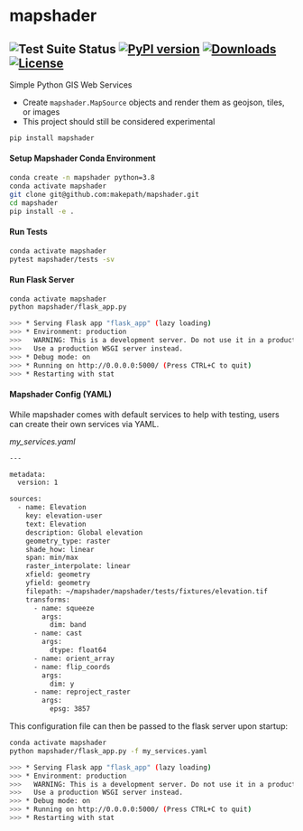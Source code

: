 # mapshader
![Test Suite Status](https://github.com/makepath/mapshader/workflows/Python%20Test%20Suite/badge.svg)
[![PyPI version](https://badge.fury.io/py/mapshader.svg)](https://badge.fury.io/py/mapshader)
[![Downloads](https://img.shields.io/pypi/dm/mapshader.svg)]()
[![License](https://img.shields.io/pypi/l/mapshader.svg)]()
--------

Simple Python GIS Web Services

- Create `mapshader.MapSource` objects and render them as geojson, tiles, or images
- This project should still be considered experimental

```bash
pip install mapshader
```

#### Setup Mapshader Conda Environment
```bash
conda create -n mapshader python=3.8
conda activate mapshader
git clone git@github.com:makepath/mapshader.git
cd mapshader
pip install -e .
```

#### Run Tests
```bash
conda activate mapshader
pytest mapshader/tests -sv
```

#### Run Flask Server
```bash
conda activate mapshader
python mapshader/flask_app.py

>>> * Serving Flask app "flask_app" (lazy loading)
>>> * Environment: production
>>>   WARNING: This is a development server. Do not use it in a production deployment.
>>>   Use a production WSGI server instead.
>>> * Debug mode: on
>>> * Running on http://0.0.0.0:5000/ (Press CTRL+C to quit)
>>> * Restarting with stat
```

#### Mapshader Config (YAML)
While mapshader comes with default services to help with testing, users can create their own services
via YAML.

*my_services.yaml*
```bash
---

metadata:
  version: 1

sources:
  - name: Elevation
    key: elevation-user
    text: Elevation
    description: Global elevation
    geometry_type: raster
    shade_how: linear
    span: min/max
    raster_interpolate: linear
    xfield: geometry
    yfield: geometry
    filepath: ~/mapshader/mapshader/tests/fixtures/elevation.tif
    transforms:
      - name: squeeze
        args:
          dim: band
      - name: cast
        args:
          dtype: float64
      - name: orient_array
      - name: flip_coords
        args:
          dim: y
      - name: reproject_raster
        args:
          epsg: 3857
```

This configuration file can then be passed to the flask server upon startup:

```bash
conda activate mapshader
python mapshader/flask_app.py -f my_services.yaml

>>> * Serving Flask app "flask_app" (lazy loading)
>>> * Environment: production
>>>   WARNING: This is a development server. Do not use it in a production deployment.
>>>   Use a production WSGI server instead.
>>> * Debug mode: on
>>> * Running on http://0.0.0.0:5000/ (Press CTRL+C to quit)
>>> * Restarting with stat
```
